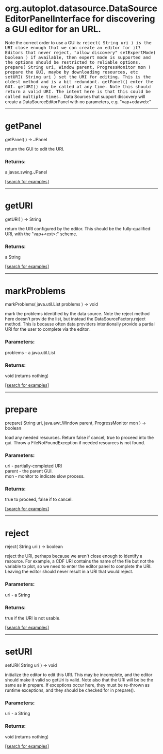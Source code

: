 # org.autoplot.datasource.DataSourceEditorPanelInterface for discovering a GUI editor for an URL.
 Note the correct order to use a GUI is:
 <tt>
    reject( String uri ) is the URI close enough that we can create an editor for it?  Editors that never reject, "allow discovery"
      setExpertMode( boolean ) if available, then expert mode is supported and the options should be restricted to reliable options.
    prepare( String uri, Window parent, ProgressMonitor mon )  prepare the GUI, maybe by downloading resources, etc
    setURI( String uri ) set the URI for editing.  This is the oldest method and is a bit redundant.
    getPanel()           enter the GUI.
    getURI()             may be called at any time.  Note this should return a valid URI.  The intent here is that this could be called multiple times.
 </tt>
 Data Sources that support discovery will create a DataSourceEditorPanel with
 no parameters, e.g. "vap+cdaweb:"
***
<a name="getPanel"></a>
# getPanel
getPanel(  ) &rarr; JPanel

return the GUI to edit the URI.

### Returns:
a javax.swing.JPanel


<a href="https://github.com/autoplot/dev/search?q=getPanel&unscoped_q=getPanel">[search for examples]</a>

***
<a name="getURI"></a>
# getURI
getURI(  ) &rarr; String

return the URI configured by the editor.  This should be the fully-qualified
 URI, with the "vap+&lt;ext&gt;:" scheme.

### Returns:
a String


<a href="https://github.com/autoplot/dev/search?q=getURI&unscoped_q=getURI">[search for examples]</a>

***
<a name="markProblems"></a>
# markProblems
markProblems( java.util.List problems ) &rarr; void

mark the problems identified by the data source.  Note the reject method here doesn't provide the list,
 but instead the DataSourceFactory.reject method.  This is because often data providers intentionally provide a
 partial URI for the user to complete via the editor.

### Parameters:
problems - a java.util.List

### Returns:
void (returns nothing)


<a href="https://github.com/autoplot/dev/search?q=markProblems&unscoped_q=markProblems">[search for examples]</a>

***
<a name="prepare"></a>
# prepare
prepare( String uri, java.awt.Window parent, ProgressMonitor mon ) &rarr; boolean

load any needed resources.  Return false if cancel, true to proceed into the gui.
 Throw a FileNotFoundException if needed resources is not found.

### Parameters:
uri - partially-completed URI
<br>parent - the parent GUI.
<br>mon - monitor to indicate slow process.

### Returns:
true to proceed, false if to cancel.

<a href="https://github.com/autoplot/dev/search?q=prepare&unscoped_q=prepare">[search for examples]</a>

***
<a name="reject"></a>
# reject
reject( String uri ) &rarr; boolean

reject the URI, perhaps because we aren't close enough to identify a resource.
 For example, a CDF URI contains the name of the file but not the variable to plot,
 so we need to enter the editor panel to complete the URI.
 Leaving the editor should never result in a URI that would reject.

### Parameters:
uri - a String

### Returns:
true if the URI is not usable.

<a href="https://github.com/autoplot/dev/search?q=reject&unscoped_q=reject">[search for examples]</a>

***
<a name="setURI"></a>
# setURI
setURI( String uri ) &rarr; void

initialize the editor to edit this URI.  This may be incomplete, and the editor
 should make it valid so getUri is valid.  Note also that the URI will be
 be the same as in prepare.  If exceptions occur here, they must be re-thrown as
 runtime exceptions, and they should be checked for in prepare().

### Parameters:
uri - a String

### Returns:
void (returns nothing)


<a href="https://github.com/autoplot/dev/search?q=setURI&unscoped_q=setURI">[search for examples]</a>

